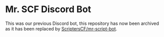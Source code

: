 # Mr. SCF Discord Bot

This was our previous Discord bot, this repository has now been archived as it has been replaced by [ScriptersCF/mr-script-bot](https://github.com/ScriptersCF/mr-script-bot).
